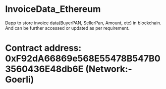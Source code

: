 # InvoiceData_Ethereum
Dapp to store invoice data(BuyerPAN, SellerPan, Amount, etc) in blockchain. And can be further accessed or updated as per requirement. 

#  Contract address: 0xF92dA66869e568E55478B547B03560436E48db6E (Network:- Goerli)

